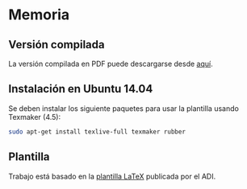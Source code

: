 # Memoria

## Versión compilada

La versión compilada en PDF puede descargarse desde [aquí](http://latex.aslushnikov.com/compile?git=git://github.com/rorromr/memoria&target=memoria.tex).

## Instalación en Ubuntu 14.04

Se deben instalar los siguiente paquetes para usar la plantilla usando Texmaker (4.5):

```bash
sudo apt-get install texlive-full texmaker rubber
```

## Plantilla

Trabajo está basado en la [plantilla LaTeX](https://github.com/FCFM-ADI/memoria-latex) publicada por el ADI.
